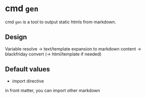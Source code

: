 # cmd `gen`

cmd `gen` is a tool to output static htmls from markdown.

## Design

Variable resolve -> text/template expansion to markdown content -> blackfriday convert (-> html/template if needed)

## Default values

- import directive

in front matter, you can import other markdown
